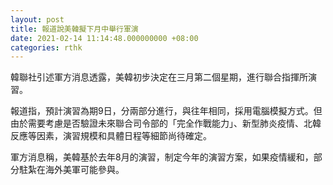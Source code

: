```yaml
---
layout: post
title: 報道說美韓擬下月中舉行軍演
date: 2021-02-14 11:14:48.000000000 +08:00
categories: rthk
---
```


韓聯社引述軍方消息透露，美韓初步決定在三月第二個星期，進行聯合指揮所演習。

報道指，預計演習為期9日，分兩部分進行，與往年相同，採用電腦模擬方式。但由於需要考慮是否驗證未來聯合司令部的「完全作戰能力」、新型肺炎疫情、北韓反應等因素，演習規模和具體日程等細節尚待確定。

軍方消息稱，美韓基於去年8月的演習，制定今年的演習方案，如果疫情緩和，部分駐紮在海外美軍可能參與。
